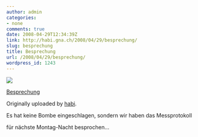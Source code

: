 ```yaml
---
author: admin
categories:
- none
comments: true
date: 2008-04-29T12:34:39Z
link: http://habi.gna.ch/2008/04/29/besprechung/
slug: besprechung
title: Besprechung
url: /2008/04/29/besprechung/
wordpress_id: 1243
---
```


[![](http://farm3.static.flickr.com/2149/2452004376_faf0e92b88_m.jpg)](http://www.flickr.com/photos/habi/2452004376/)
   

 
  [Besprechung](http://www.flickr.com/photos/habi/2452004376/)
    

  Originally uploaded by [habi](http://www.flickr.com/people/habi/).
 



Es hat keine Bombe eingeschlagen, sondern wir haben das Messprotokoll  

für nächste Montag-Nacht besprochen...
  

